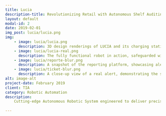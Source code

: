 ```yaml
---
title: Lucia
description-title: Revolutionizing Retail with Autonomous Shelf Auditing
layout: default
modal-id: 2
date: 2019-02-01
img_post: lucia/lucia.png
img: 
    - image: lucia/lucia.png
      description: 3D design renderings of LUCIA and its charging station.
    - image: lucia/lucia-real.png
      description: The fully functional robot in action, safeguarded within a protective enclosure in a live store environment.
    - image: lucia/reporte-blur.png
      description: A snapshot of the reporting platform, showcasing alerts for pricing discrepancies and obsolete items.
    - image: lucia/ticket-blur.png   
      description: A close-up view of a real alert, demonstrating the system's accuracy and immediacy in addressing issues.                       
alt: image-alt
project-date: February 2019
client: TIA 
category: Robotic Automation
description:
    Cutting-edge Autonomous Robotic System engineered to deliver precise and efficient shelf auditing in dynamic retail environments. By harnessing the power of AI and Compute Vision, LUCIA performs real-time shelf analysis, significantly enhancing inventory management while reducing human error and operational costs. LUCIA is a transformative solution for retailers, providing actionable insights that streamline operations and improve overall store performance.
   
---
```


